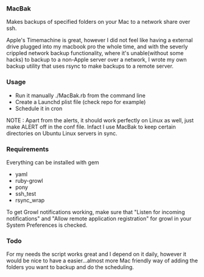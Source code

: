 ### MacBak

Makes backups of specified folders on your Mac to a network share over
ssh.

Apple's Timemachine is great, however I did not feel like having a
external drive plugged into my macbook pro the whole time, and with the
severly crippled network backup functionality, where it's unable(without
some hacks) to backup to a non-Apple server over a network, I wrote my
own backup utility that uses rsync to make backups to a remote server.

### Usage

* Run it manually ./MacBak.rb from the command line
* Create a Launchd plist file (check repo for example)
* Schedule it in cron

NOTE : Apart from the alerts, it should work perfectly on Linux as well,
just make ALERT off in the conf file. Infact I use MacBak to keep certain
directories on Ubuntu Linux servers in sync.

### Requirements

Everything can be installed with gem
* yaml
* ruby-growl
* pony 
* ssh_test
* rsync_wrap

To get Growl notifications working, make sure that
"Listen for incoming notifications" and "Allow remote application registration"
for growl in your System Preferences is checked.

### Todo

For my needs the script works great and I depend on it daily, however
it would be nice to have a easier...almost more Mac friendly way of
adding the folders you want to backup and do the scheduling.

